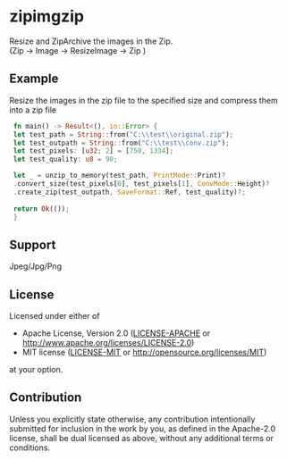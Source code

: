 
# zipimgzip
Resize and ZipArchive the images in the Zip.  
(Zip -> Image -> ResizeImage -> Zip )

## Example
Resize the images in the zip file to the specified size and compress them into a zip file
```rust
 fn main() -> Result<(), io::Error> {
 let test_path = String::from("C:\\test\\original.zip");
 let test_outpath = String::from("C:\\test\\conv.zip");
 let test_pixels: [u32; 2] = [750, 1334];
 let test_quality: u8 = 90;

 let _ = unzip_to_memory(test_path, PrintMode::Print)?
 .convert_size(test_pixels[0], test_pixels[1], ConvMode::Height)?
 .create_zip(test_outpath, SaveFormat::Ref, test_quality)?;
 
 return Ok(());
 }
```


## Support
Jpeg/Jpg/Png




## License

Licensed under either of

 * Apache License, Version 2.0
   ([LICENSE-APACHE](LICENSE-APACHE) or http://www.apache.org/licenses/LICENSE-2.0)
 * MIT license
   ([LICENSE-MIT](LICENSE-MIT) or http://opensource.org/licenses/MIT)

at your option.

## Contribution

Unless you explicitly state otherwise, any contribution intentionally submitted
for inclusion in the work by you, as defined in the Apache-2.0 license, shall be
dual licensed as above, without any additional terms or conditions.
